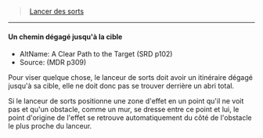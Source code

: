 ﻿---
!GenericItem
Name: Un chemin dégagé jusqu'à la cible
Id: spellcasting_hd.md#un-chemin-dégagé-jusquà-la-cible
ParentLink: spellcasting_hd.md#lancer-des-sorts
ParentName: Lancer des sorts
NameLevel: 4
AltName: A Clear Path to the Target (SRD p102)
Source: (MDR p309)
Attributes: {}
---
> [Lancer des sorts](hd_spellcasting.md)

---

#### Un chemin dégagé jusqu'à la cible

- AltName: A Clear Path to the Target (SRD p102)
- Source: (MDR p309)

Pour viser quelque chose, le lanceur de sorts doit avoir un itinéraire dégagé jusqu'à sa cible, elle ne doit donc pas se trouver derrière un abri total.

Si le lanceur de sorts positionne une zone d'effet en un point qu'il ne voit pas et qu'un obstacle, comme un mur, se dresse entre ce point et lui, le point d'origine de l'effet se retrouve automatiquement du côté de l'obstacle le plus proche du lanceur.

